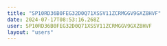 ```yaml
---
title: "SP10RD36B0FEG32D0Q71XSSV11ZCRMGGV9GXZ8HVF"
date: 2024-07-17T08:53:16.268Z
user: SP10RD36B0FEG32D0Q71XSSV11ZCRMGGV9GXZ8HVF
layout: "users"
---
```

    